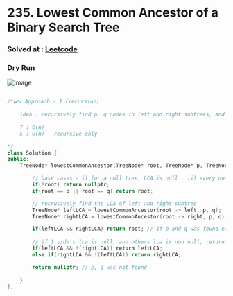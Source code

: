 # 235. Lowest Common Ancestor of a Binary Search Tree


### Solved at : [Leetcode](https://leetcode.com/problems/lowest-common-ancestor-of-a-binary-search-tree/description/)
### Dry Run 
![image](https://github.com/yashasviyadav1/DSA-Questions/assets/124666305/6e23a4ca-dd3e-4d66-979c-c91ee50870d3)


```cpp

/*✔️⭐ Approach - 1 (recursion)
    
    idea : recursively find p, q nodes in left and right subtrees, and the least node where both p, 1 are found that is the LCA 
    
    T : O(n)
    S : O(n) - recursive only

*/
class Solution {
public:
    TreeNode* lowestCommonAncestor(TreeNode* root, TreeNode* p, TreeNode* q) {

        // base cases - i) for a null tree, LCA is null   ii) every node is LCA of itself
        if(!root) return nullptr;
        if(root == p || root == q) return root;

        // recrusively find the LCA of left and right subtree
        TreeNode* leftLCA = lowestCommonAncestor(root -> left, p, q);
        TreeNode* rightLCA = lowestCommonAncestor(root -> right, p, q);

        if(leftLCA && rightLCA) return root; // if p and q was found each in both subtrees that means currently we are on LCA node
        
        // if 1 side's lca is null, and others lca is non null, return non null 
        if(leftLCA && !(rightLCA)) return leftLCA;
        else if(rightLCA && !(leftLCA)) return rightLCA;

        return nullptr; // p, q was not found
        
    }
};
```
